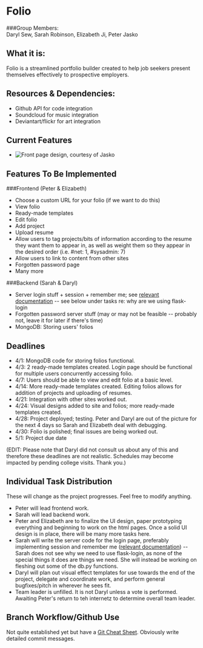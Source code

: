 Folio
=========
###Group Members:  
Daryl Sew, Sarah Robinson, Elizabeth Ji, Peter Jasko  

What it is:  
-----------
Folio is a streamlined portfolio builder created to help job seekers present themselves effectively to prospective employers.  

Resources & Dependencies:
------------------------
*   Github API for code integration  
*   Soundcloud for music integration
*   Deviantart/flickr for art integration

Current Features
----------------
*   ![Front page design](http://i1322.photobucket.com/albums/u568/Daryl_LikeaBoshkosh/ScreenShot2013-03-25at105308PM1_zpsb15aa15b.png), courtesy of Jasko   

Features To Be Implemented
--------------------------

###Frontend  (Peter & Elizabeth)
*   Choose a custom URL for your folio (if we want to do this)  
*   View folio  
*   Ready-made templates
*   Edit folio  
*   Add project  
*   Upload resume  
*   Allow users to tag projects/bits of information according to the resume they want them to appear in, as well as weight them so they appear in the desired order (i.e. #net: 1, #sysadmin: 7)  
*   Allow users to link to content from other sites  
*   Forgotten password page  
*   Many more

###Backend  (Sarah & Daryl)
*   Server login stuff + session + remember me; see [relevant documentation](http://pythonhosted.org/Flask-Login/) -- see below under tasks re: why are we using flask-login
*   Forgotten password server stuff (may or may not be feasible -- probably not, leave it for later if there's time)
*   MongoDB: Storing users' folios

Deadlines
---------

*    4/1: MongoDB code for storing folios functional.  
*    4/3: 2 ready-made templates created. Login page should be functional for multiple users concurrently accessing folio. 
*    4/7: Users should be able to view and edit folio at a basic level.  
*    4/14: More ready-made templates created. Editing folios allows for addition of projects and uploading of resumes.  
*    4/21: Integration with other sites worked out.
*    4/24: Visual designs added to site and folios; more ready-made templates created.  
*    4/28: Project deployed; testing. Peter and Daryl are out of the picture for the next 4 days so Sarah and Elizabeth deal with debugging.
*    4/30: Folio is polished; final issues are being worked out.  
*    5/1: Project due date  

(EDIT: Please note that Daryl did not consult us about any of this and therefore these deadlines are not realistic. Schedules may become impacted by pending college visits. Thank you.)

Individual Task Distribution
----------------------------
These will change as the project progresses. Feel free to modify anything. 
*   Peter will lead frontend work.
*   Sarah will lead backend work.
*   Peter and Elizabeth are to finalize the UI design, paper prototyping everything and beginning to work on the html pages. Once a solid UI design is in place, there will be many more tasks here.  
*   Sarah will write the server code for the login page, preferably implementing session and remember me ([relevant documentation](http://pythonhosted.org/Flask-Login/)) -- Sarah does not see why we need to use flask-login, as none of the special things it does are things we need. She will instead be working on fleshing out some of the db.py functions. 
*   Daryl will plan out visual effect templates for use towards the end of the project, delegate and coordinate work, and perform general bugfixes/pitch in wherever he sees fit.
*   Team leader is unfilled. It is not Daryl unless a vote is performed. Awaiting Peter's return to teh internetz to determine overall team leader.

Branch Workflow/Github Use
--------------------------
Not quite established yet but have a [Git Cheat Sheet](http://byte.kde.org/~zrusin/git/git-cheat-sheet-medium.png). Obviously write detailed commit messages.  
